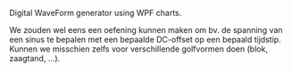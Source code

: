 Digital WaveForm generator using WPF charts.


We zouden wel eens een oefening kunnen maken om bv. de spanning van een sinus te bepalen met een bepaalde DC-offset op een bepaald tijdstip.
Kunnen we misschien zelfs voor verschillende golfvormen doen (blok, zaagtand, ...).
